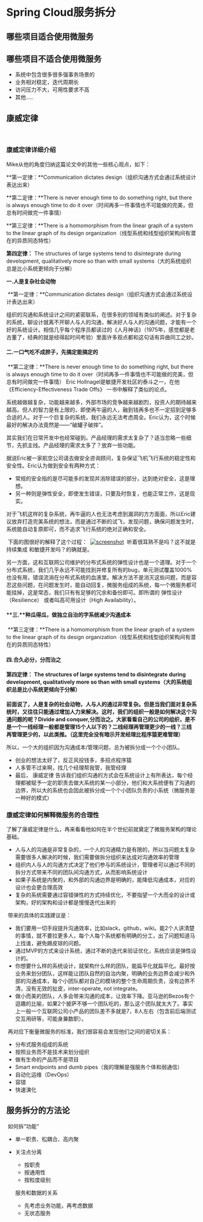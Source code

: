 # Spring Cloud服务拆分



## 哪些项目适合使用微服务



## 哪些项目不适合使用微服务



* 系统中包含很多很多强事务场景的
* 业务相对稳定，迭代周期长
* 访问压力不大，可用性要求不高
* 其他.....

## 康威定律

​		

### 康威定律详细介绍

Mike从他的角度归纳这篇论文中的其他一些核心观点，如下：

**第一定律：**Communication dictates design（组织沟通方式会通过系统设计表达出来）

**第二定律：**There is never enough time to do something right, but there is always enough time to do it over（时间再多一件事情也不可能做的完美，但总有时间做完一件事情）

**第三定律：**There is a homomorphism from the linear graph of a system to the linear graph of its design organization（线型系统和线型组织架构间有潜在的异质同态特性）        

**第四定律：** The structures of large systems tend to disintegrate during development, qualitatively more so than with small systems（大的系统组织总是比小系统更倾向于分解）

 

**一.人是复杂社会动物**

​     **第一定律：**Communication dictates design（组织沟通方式会通过系统设计表达出来）

​      	组织的沟通和系统设计之间的紧密联系，在很多别的领域有类似的阐述。对于复杂的系统，聊设计就离不开聊人与人的沟通，解决好人与人的沟通问题，才能有一个好的系统设计。相信几乎每个程序员都读过的《人月神话》（1975年，感觉都是老古董了，经典的就是经得起时间考验）里面许多观点都和这句话有异曲同工之妙。

#### 二.一口气吃不成胖子，先搞定能搞定的

​		 **第二定律：**There is never enough time to do something right, but there is always enough time to do it over（时间再多一件事情也不可能做的完美，但总有时间做完一件事情）       Eric Hollnagel是敏捷开发社区的泰斗之一，在他《Efficiency-Effectiveness Trade Offs》 一书中解释了类似的论点。

​		系统越做越复杂，功能越来越多，外部市场的竞争越来越剧烈，投资人的期待越来越高。但人的智力是有上限的，即使再牛逼的人，融到钱再多也不一定招到足够多合适的人。对于一个巨复杂的系统，我们永远无法考虑周全。Eric认为，这个时候最好的解决办法竟然是——“破罐子破摔”。

​      其实我们在日常开发中也经常碰到。产品经理的需求太复杂了？适当忽略一些细节，先抓主线。产品经理的需求太多了？放弃一些功能。

​      据说Eric被一家航空公司请去做安全咨询顾问，复杂保证飞机飞行系统的稳定性和安全性。Eric认为做到安全有两种方式：

- 常规的安全指的是尽可能多的发现并消除错误的部分，达到绝对安全，这是理想。
- 另一种则是弹性安全，即使发生错误，只要及时恢复，也能正常工作，这是现实。

​      对于飞机这样的复杂系统，再牛逼的人也无法考虑到漏洞的方方面面，所以Eric建议放弃打造完美系统的想法，而是通过不断的试飞，发现问题，确保问题发生时，系统能自动复原即可，而不追求飞行系统的绝对正确和安全。

​      下面的图很好的解释了这个过程：
​      [![screenshot](http://img1.tbcdn.cn/L1/461/1/a7fab1b350cd8c03d5e9ddded183c7bda114c326)](http://img1.tbcdn.cn/L1/461/1/a7fab1b350cd8c03d5e9ddded183c7bda114c326)
​      听着很耳熟不是吗？这不就是 持续集成 和敏捷开发吗？的确就是。

​      另一方面，这和互联网公司维护的分布式系统的弹性设计也是一个道理。对于一个分布式系统，我们几乎永远不可能找到并修复所有的bug，单元测试覆盖1000%也没有用，错误流淌在分布式系统的血液里。解决方法不是消灭这些问题，而是容忍这些问题，在问题发生时，能自动回复，微服务组成的系统，每一个微服务都可能挂掉，这是常态，我们只有有足够的冗余和备份即可。即所谓的 弹性设计（Resilience） 或者叫高可用设计（High Availability）。

#### **三.**种瓜得瓜，做独立自治的字系统减少沟通成本

​		 **第三定律：**There is a homomorphism from the linear graph of a system to the linear graph of its design organization（线型系统和线型组织架构间有潜在的异质同态特性）  

#### 四.合久必分，分而治之

####       **第四定律：** The structures of large systems tend to disintegrate during development, qualitatively more so than with small systems（大的系统组织总是比小系统更倾向于分解）

​		**前面说了，人是复杂的社会动物，人与人的通过非常复杂。但是当我们面对复杂系统时，又往往只能通过增加人力来解决。这时，我们的组织一般是如何解决这个沟通问题的呢？Divide and conquer,分而治之。大家看看自己的公司的组织，是不是一个一线经理一般都是管理15个人以下的？二线经理再管理更少的一线？三线再管理更少的，以此类推。（这里完全没有暗示开发经理比程序猿更难管理）**

​      所以，一个大的组织因为沟通成本/管理问题，总为被拆分成一个个小团队。

- 创业的想法太好了，反正风投钱多，多招点程序猿
- 人多管不过来啊，找几个经理帮我管，我管经理
- 最后， 康威定律 告诉我们组织沟通的方式会在系统设计上有所表达，每个经理都被赋予一定的职责去做大系统的某一小部分，他们和大系统便有了沟通的边界，所以大的系统也会因此被拆分成一个个小团队负责的小系统（微服务是一种好的模式）





### 康威定律如何解释微服务的合理性

​      了解了康威定律是什么，再来看看他如何在半个世纪前就奠定了微服务架构的理论基础。

- 人与人的沟通是非常复杂的，一个人的沟通精力是有限的，所以当问题太复杂需要很多人解决的时候，我们需要做拆分组织来达成对沟通效率的管理
- 组织内人与人的沟通方式决定了他们参与的系统设计，管理者可以通过不同的拆分方式带来不同的团队间沟通方式，从而影响系统设计
- 如果子系统是内聚的，和外部的沟通边界是明确的，能降低沟通成本，对应的设计也会更合理高效
- 复杂的系统需要通过容错弹性的方式持续优化，不要指望一个大而全的设计或架构，好的架构和设计都是慢慢迭代出来的

​      带来的具体的实践建议是：

- 我们要用一切手段提升沟通效率，比如slack，github，wiki。能2个人讲清楚的事情，就不要拉更多人，每个人每个系统都有明确的分工，出了问题知道马上找谁，避免踢皮球的问题。
- 通过MVP的方式来设计系统，通过不断的迭代来验证优化，系统应该是弹性设计的。
- 你想要什么样的系统设计，就架构什么样的团队，能扁平化就扁平化。最好按业务来划分团队，这样能让团队自然的自治内聚，明确的业务边界会减少和外部的沟通成本，每个小团队都对自己的模块的整个生命周期负责，没有边界不清，没有无效的扯皮，inter-operate, not integrate。
- 做小而美的团队，人多会带来沟通的成本，让效率下降。亚马逊的Bezos有个逗趣的比喻，如果2个披萨不够一个团队吃的，那么这个团队就太大了。事实上一般一个互联网公司小产品的团队差不多就是7，8人左右（包含前后端测试交互用研等，可能身兼数职）。

​      再对应下衡量微服务的标准，我们很容易会发现他们之间的密切关系：

- 分布式服务组成的系统
- 按照业务而不是技术来划分组织
- 做有生命的产品而不是项目
- Smart endpoints and dumb pipes（我的理解是强服务个体和弱通信）
- 自动化运维（DevOps）
- 容错
- 快速演化



## 服务拆分的方法论

​		如何拆“功能”

* 单一职责、松耦合、高内聚

* 关注点分离

  * 按职责
  * 按通用性
  * 按粒度级别

  

  服务和数据的关系

  * 先考虑业务功能，再考虑数据
  * 无状态服务

  